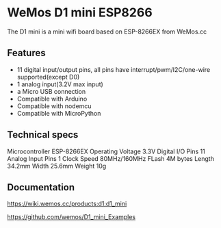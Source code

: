 
# WeMos D1 mini ESP8266

The D1 mini is a mini wifi board based on ESP-8266EX from WeMos.cc

## Features

* 11 digital input/output pins, all pins have interrupt/pwm/I2C/one-wire supported(except D0)
* 1 analog input(3.2V max input)
* a Micro USB connection
* Compatible with Arduino
* Compatible with nodemcu
* Compatible with MicroPython

## Technical specs

Microcontroller   ESP-8266EX
Operating Voltage 3.3V
Digital I/O Pins  11
Analog Input Pins 1
Clock Speed       80MHz/160MHz
FLash             4M bytes
Length            34.2mm
Width             25.6mm
Weight            10g

## Documentation

https://wiki.wemos.cc/products:d1:d1_mini

https://github.com/wemos/D1_mini_Examples
